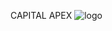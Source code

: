 CAPITAL APEX 
![logo](https://github.com/user-attachments/assets/02b06435-e189-464c-893c-8cf4d1ead0d5)
